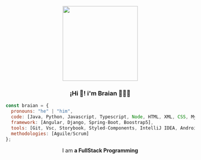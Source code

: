 
<p align="center" width="300" >
<img align="center"width="200" src="https://user-images.githubusercontent.com/95662710/208617544-901077fa-f817-4b64-8185-1aeef6f6afda.jpg"/>
<h3 align="center">¡Hi 👋! i'm Braian 👨🏻‍💻</h3>

</p>


```javascript
const braian = {
  pronouns: "he" | "him",
  code: [Java, Python, Javascript, Typescript, Node, HTML, XML, CSS, MySQL, PostgreSQL, MongoDB],
  framework: [Angular, Django, Spring-Boot, Boostrap5],
  tools: [Git, Vsc, Storybook, Styled-Components, IntelliJ IDEA, Android Studio, Jira, Figma, Canva],
  methodologies: [Aguile/Scrum]
};
```
<p align="center">I am <strong> a FullStack Programming</strong></p>
